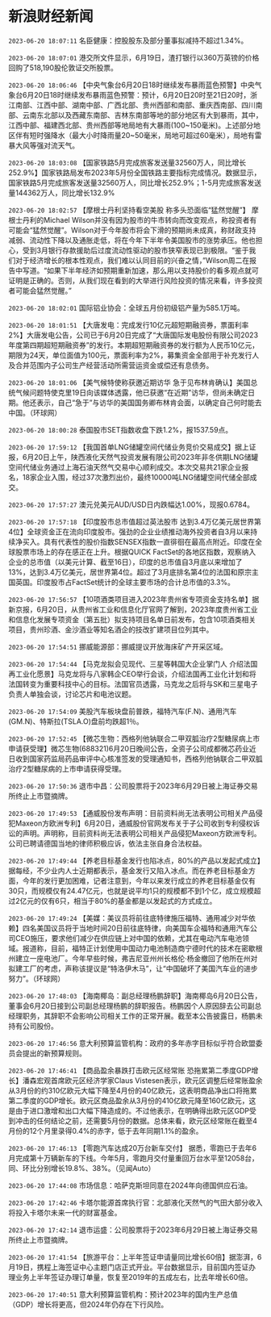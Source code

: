 # 新浪财经新闻
`2023-06-20 18:07:11` 名臣健康：控股股东及部分董事拟减持不超过1.34%。

`2023-06-20 18:07:01` 港交所文件显示，6月19日，渣打银行以360万英镑的价格回购了518,190股伦敦证交所股票。

`2023-06-20 18:06:46` 【中央气象台6月20日18时继续发布暴雨蓝色预警】中央气象台6月20日18时继续发布暴雨蓝色预警：预计，6月20日20时至21日20时，浙江南部、江西中部、湖南中部、广西北部、贵州西部和南部、重庆西南部、四川南部、云南东北部以及西藏东南部、吉林东南部等地的部分地区有大到暴雨，其中，江西中部、福建西北部、贵州西部等地局地有大暴雨(100~150毫米)。上述部分地区伴有短时强降水（最大小时降雨量20~50毫米，局地可超过60毫米），局地有雷暴大风等强对流天气。

`2023-06-20 18:03:08` 【国家铁路5月完成旅客发送量32560万人，同比增长252.9%】国家铁路局发布2023年5月份全国铁路主要指标完成情况。数据显示，国家铁路5月完成旅客发送量32560万人，同比增长252.9%；1-5月完成旅客发送量144362万人，同比增长132.9%

`2023-06-20 18:02:57` 【摩根士丹利坚持看空美股 称多头恐面临“猛然觉醒”】 摩根士丹利的Michael Wilson并没有因为股市的牛市转向而改变观点，称投资者有可能会“猛然觉醒”。Wilson对于今年股市将会下滑的预期尚未成真，称财政支持减弱、流动性下降以及通胀走低，将在今年下半年令美国股市的涨势承压。他也担心，受到3月银行存款援助后过度流动性驱动的股市狭窄表现已到极限。“鉴于我们对于经济增长的根本性观点，我们难以认同目前的兴奋之情，”Wilson周二在报告中写道。“如果下半年经济如预期重新加速，那么用以支持股价的看多观点就可证明是正确的。否则，从我们现在看到的大举进行风险投资的情况来看，许多投资者可能会猛然觉醒。”

`2023-06-20 18:02:01` 国际铝业协会：全球五月份初级铝产量为585.1万吨。

`2023-06-20 18:01:51` 【大唐发电：完成发行10亿元超短期融资券，票面利率2%】大唐发电公告，公司已于6月20日完成了“大唐国际发电股份有限公司2023年度第四期超短期融资券”的发行。本期超短期融资券的发行额为人民币10亿元，期限为24天，单位面值为100元，票面利率为2%，募集资金全部用于补充发行人及合并范围内子公司生产经营活动所需营运资金或偿还有息债务。

`2023-06-20 18:01:06` 【美气候特使称获邀近期访华 急于见布林肯确认】美国总统气候问题特使克里19日向该媒体透露，他已获邀“在近期”访华，但尚未确定日期。他还表示，自己“急于”与访华的美国国务卿布林肯会面，以确定自己何时能去中国。（环球网）

`2023-06-20 18:00:28` 泰国股市SET指数收盘下跌1.2%，报1537.59点。

`2023-06-20 17:59:12` 【我国首单LNG储罐空间代储业务竞价交易成交】据上证报，6月20日上午，陕西液化天然气投资发展有限公司2023年非冬供期LNG储罐空间代储业务通过上海石油天然气交易中心顺利成交。本次交易共21家企业报名，18家企业入围，经过37次激烈出价，最终10000吨LNG储罐空间代储全部成交。

`2023-06-20 17:57:27` 澳元兑美元AUD/USD日内跌幅达1.00%，现报0.6784。

`2023-06-20 17:57:18` 【印度股市总市值超过英法股市 达到3.4万亿美元居世界第4位】全球资金正在流向印度股市。强劲的企业业绩推动海外投资者自3月以来持续净买入。具有代表性的股价指数SENSEX指数一直徘徊在最高点附近。印度在全球股票市场上的存在感正在上升。根据QUICK FactSet的各地区指数，观察纳入企业的总市值（以美元计算、截至16日），印度的总市值自3月底以来增加了13%，达到3.4万亿美元，居世界第4位。超过了3月底排名第4位的法国和原宗主国英国。印度股市占FactSet统计的全球主要市场的合计总市值的3.3%。

`2023-06-20 17:56:57` 【10项酒类项目进入2023年贵州省专项资金支持名单】据新京报，6月20日，从贵州省工业和信息化厅官网了解到，2023年度贵州省工业和信息化发展专项资金（第五批）拟支持项目名单日前发布，包含10项酒类相关项目，贵州珍酒、金沙酒业等知名酒企的技改扩建项目位列其中。

`2023-06-20 17:54:51` 挪威能源部：挪威提议开放海床矿产开采区域。

`2023-06-20 17:54:44` 【马克龙拟会见现代、三星等韩国大企业掌门人 介绍法国再工业化愿景】马克龙将与八家韩企CEO举行会谈，介绍法国再工业化计划和将法国转变为重要科技中心的目标。法国官员透露，马克龙之后将与SK和三星电子负责人单独会谈，讨论芯片和电池议题。

`2023-06-20 17:54:09` 美股汽车板块盘前普跌，福特汽车(F.N)、通用汽车(GM.N)、特斯拉(TSLA.O)盘前均跌超1％。

`2023-06-20 17:52:45` 【微芯生物：西格列他钠联合二甲双胍治疗2型糖尿病上市申请获受理】微芯生物(688321)6月20日晚间公告，全资子公司成都微芯药业近日收到国家药监局药品审评中心核准签发的受理通知书，西格列他钠联合二甲双胍治疗2型糖尿病的上市申请获得受理。

`2023-06-20 17:50:36` 退市中昌：公司股票将于2023年6月29日被上海证券交易所终止上市暨摘牌。

`2023-06-20 17:49:53` 【通威股份发布声明：目前资料尚无法表明公司相关产品侵犯Maxeon方欧洲专利】6月20日，通威股份官网发布关于子公司收到专利侵权诉讼的声明。声明称，目前资料尚无法表明公司相关产品侵犯Maxeon方欧洲专利。公司已聘请德国当地的律师积极应诉，依法主张自身合法权益。

`2023-06-20 17:49:44` 【养老目标基金发行也陷冰点，80%的产品以发起式成立】据每经，不少业内人士近期都表示，基金发行又陷入冰点。而在养老目标基金方面，今年的发行更加困难，记者注意到，今年以来发行成立的养老目标基金仅有30只，而规模仅有24.47亿元，也就是说平均1只的规模都不到1个亿，成立规模超过2亿元的仅有6只，相当于80%的基金都是以发起式的方式成立。

`2023-06-20 17:49:24` 【美媒：美议员将前往底特律施压福特、通用减少对华依赖】四名美国议员将于当地时间20日前往底特律，向美国车企福特和通用汽车公司CEO施压，要求他们减少在供应链上对中国的依赖，尤其在电动汽车电池领域。报道称，目前，福特正计划使用中国动力电池制造商宁德时代的技术在密歇根州建立一座电池厂。今年早些时候，弗吉尼亚州州长格伦·杨金撤回了他所在州对拟建工厂的考虑，声称该提议是“特洛伊木马”，让“中国破坏了美国汽车业的进步努力”。（环球网）

`2023-06-20 17:48:03` 【海南椰岛：副总经理杨鹏辞职】海南椰岛6月20日公告，董事会6月20日接到公司副总经理杨鹏的辞职报告。杨鹏因个人原因辞去公司副总经理职务，其辞职不会影响公司相关工作的正常开展。截至本公告披露日，杨鹏未持有公司股份。

`2023-06-20 17:46:56` 意大利预算监管机构：政府的多年赤字目标似乎符合欧盟委员会提出的新预算规则。

`2023-06-20 17:46:41` 【商品盈余暴跌打击欧元区经常账 恐拖累第二季度GDP增长】潘森宏观首席欧元区经济学家Claus Vistesen表示，欧元区调整后经常账盈余从3月份的约310亿欧元大幅下降至4月份的40亿欧元，这表明商品净出口将拖累第二季度的GDP增长。欧元区商品盈余从3月份的410亿欧元降至160亿欧元，这是由于进口激增和出口大幅下降造成的。不过他表示，在明确得出欧元区GDP受到冲击的任何结论之前，还需要5月份的数据。总体来看，欧元区经常账在截至4月份的12个月里录得0.4%的赤字，低于去年同期1.1%的盈余。

`2023-06-20 17:46:13` 【零跑汽车达成20万台新车交付】 据悉，零跑已于去年6月完成第十万辆新车的下线。今年5月，零跑月交付量重回万台水平至12058台，同、环比分别增长19.8%、38%。（见闻Auto）

`2023-06-20 17:44:08` 市场信息：哈萨克斯坦同意在2024年向德国供应石油。

`2023-06-20 17:42:46` 卡塔尔能源首席执行官：北部液化天然气的气田大部分收入将投入卡塔尔未来一代的财富基金。

`2023-06-20 17:42:14` 退市运盛：公司股票将于2023年6月29日被上海证券交易所终止上市暨摘牌。

`2023-06-20 17:41:54` 【旅游平台：上半年签证申请量同比增长60倍】据澎湃，6月19日，携程上海签证中心主题门店正式开业。平台数据显示，目前国内签证办理业务上半年签证办理订单量，恢复至2019年的五成左右，比去年增长60倍。

`2023-06-20 17:40:51` 意大利预算监管机构：预计2023年的国内生产总值（GDP）增长将更高，但2024年仍存在下行风险。

